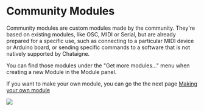 # Community Modules

Community modules are custom modules made by the community. They're based on existing modules, like OSC, MIDI or Serial, but are already prepared for a specific use, such as connecting to a particular MIDI device or Arduino board, or sending specific commands to a software that is not natively supported by Chataigne.

You can find those modules under the "Get more modules..." menu when creating a new Module in the Module panel.

If you want to make your own module, you can go the the next page [Making your own module](../making-your-own-module.md)

![](../../.gitbook/assets/community.png)

